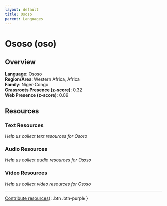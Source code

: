 ```yaml
---
layout: default
title: Ososo
parent: Languages
---
```


# Ososo (oso)

## Overview

**Language**: Ososo  
**Region/Area**: Western Africa, Africa  
**Family**: Niger-Congo  
**Grassroots Presence (z-score)**: 0.32  
**Web Presence (z-score)**: 0.09  

## Resources

### Text Resources
*Help us collect text resources for Ososo*

### Audio Resources
*Help us collect audio resources for Ososo*

### Video Resources
*Help us collect video resources for Ososo*

---

[Contribute resources](https://forms.office.com/e/1SfLJx3u1r){: .btn .btn-purple }

